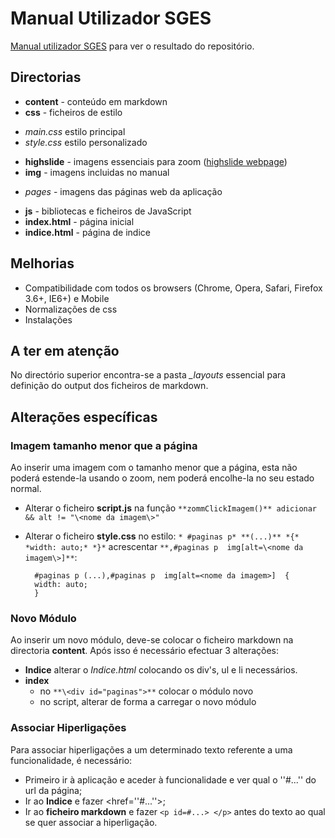 # Manual Utilizador SGES

[Manual utilizador SGES](http://spms-sges.github.io/SGES_REPO/SGES_Manual_Utilizador/) para ver o resultado do repositório.

## Directorias

* **content** - conteúdo em markdown
* **css** - ficheiros de estilo
 - *main.css* estilo principal
 - *style.css* estilo personalizado
* **highslide** - imagens essenciais para zoom ([highslide webpage](http://highslide.com/))
* **img** - imagens incluidas no manual 
 - *pages* - imagens das páginas web da aplicação
* **js** - bibliotecas e ficheiros de JavaScript
* **index.html** - página inicial
* **indice.html** - página de indice

## Melhorias

* Compatibilidade com todos os browsers (Chrome, Opera, Safari, Firefox 3.6+, IE6+) e Mobile
* Normalizações de css
* Instalações

## A ter em atenção
No directório superior encontra-se a pasta *_layouts* essencial para definição do output dos ficheiros de markdown.

## Alterações específicas

### Imagem tamanho menor que a página
Ao inserir uma imagem com o tamanho menor que a página, esta não poderá estende-la usando o zoom, nem poderá encolhe-la no seu estado normal.
* Alterar o ficheiro **script.js** na função `**zommClickImagem()** adicionar && alt != "\<nome da imagem\>"`
* Alterar o ficheiro **style.css** no estilo:
      `* #paginas p* **(...)** *{*
      *width: auto;*
      *}*`
     acrescentar 
       `**,#paginas p  img[alt=\<nome da imagem\>]**`:
 
        #paginas p (...),#paginas p  img[alt=<nome da imagem>]  {
        width: auto;
        }
 
 ### Novo Módulo
 Ao inserir um novo módulo, deve-se colocar o ficheiro markdown na directoria **content**. 
 Após isso é necessário efectuar 3 alterações:
  * **Indice** alterar o *Indice.html* colocando os div's, ul e li necessários.
  * **index** 
    * no `**\<div id="paginas">**` colocar o módulo novo
    * no script, alterar de forma a carregar o novo módulo
    
### Associar Hiperligações
 Para associar hiperligações a um determinado texto referente a uma funcionalidade, é necessário:
  * Primeiro ir à aplicação e aceder à funcionalidade e ver qual o ''#...'' do url da página;
  * Ir ao **Indice** e fazer <href=''#...''>;
  * Ir ao **ficheiro markdown** e fazer `<p id=#...> </p>` antes do texto ao qual se quer associar a hiperligação.
